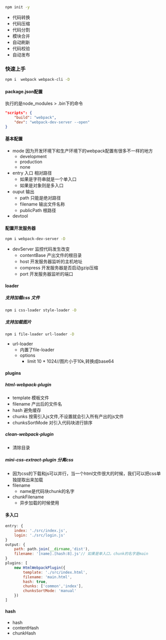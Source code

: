 ```bash
npm init -y
```
- 代码转换
- 代码压缩
- 代码分割
- 模块合并
- 自动刷新
- 代码校验
- 自动发布

### 快速上手
```bash
npm i  webpack webpack-cli -D
```
#### package.json配置
执行的是node_modules > .bin下的命令
```json
"scripts": {
    "build": "webpack",
    "dev": "webpack-dev-server --open"
}
```

#### 基本配置
- mode 因为开发环境下和生产环境下的webpack配置有很多不一样的地方
    - development
    - production
    - none
- entry 入口 相对路径
    - 如果是字符串就是一个单入口
    - 如果是对象则是多入口
- ouput 输出
    - path 只能是绝对路径
    - filename 输出文件名称
    - publicPath 根路径
- devtool

#### 配置开发服务器
```bash
npm i webpack-dev-server -D
```
- devServer 监控代码发生改变
    - contentBase 产出文件的根目录
    - host 开发服务器监听的主机地址
    - compress 开发服务器是否启动gzip压缩
    - port 开发服务器监听的端口
#### loader
##### 支持加载css 文件
```bash
npm i css-loader style-loader -D
```
##### 支持加载图片
```bash
npm i file-loader url-loader -D
```
- url-loader
    - 内置了file-loader
    - options
        - limit 10 * 1024//图片小于10k,转换成base64
#### plugins
##### html-webpack-plugin
- template 模板文件
- filename 产出后的文件名
- hash 避免缓存
- chunks 按需引入js文件,不设置就会引入所有产出的js文件
- chunksSortMode 对引入代码块进行排序
##### clean-webpack-plugin
- 清除目录
##### mini-css-extract-plugin 分离css
- 因为css的下载和js可以并行，当一个html文件很大的时候，我们可以把css单独提取出来加载
- filename
    - name是代码块chunk的名字
- chunkFilename
    - 异步加载的时候使用
#### 多入口
```js
entry: {
    index: './src/index.js',
    login: './src/login.js'
}
output: {
    path: path.join(__dirname,'dist'),
    filename: '[name].[hash:8].js'// 如果是单入口，chunk的名字是main
}
plugins: [
    new HtmlWebpackPlugin({
        template: './src/index.html',
        filename: 'main.html',
        hash: true,
        chunks: ['common','index'],
        chunksSortMode: 'manual'
    })
]
```
#### hash
- hash
- contentHash
- chunkHash